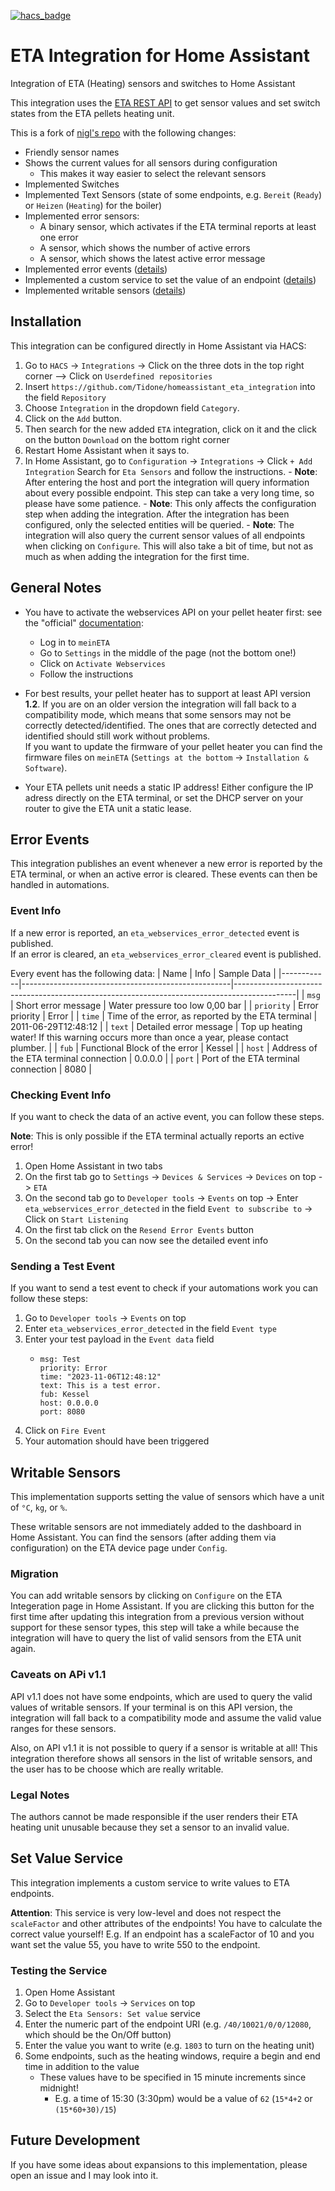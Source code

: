 [![hacs_badge](https://img.shields.io/badge/HACS-Default-orange.svg)](https://github.com/custom-components/hacs)

# ETA Integration for Home Assistant

Integration of ETA (Heating) sensors and switches to Home Assistant

This integration uses the [ETA REST API](https://www.meineta.at/javax.faces.resource/downloads/ETA-RESTful-v1.2.pdf.xhtml?ln=default&v=0) to get sensor values and set switch states from the ETA pellets heating unit.

This is a fork of [nigl's repo](https://github.com/nigl/homeassistant_eta_integration) with the following changes:

-   Friendly sensor names
-   Shows the current values for all sensors during configuration
    -   This makes it way easier to select the relevant sensors
-   Implemented Switches
-   Implemented Text Sensors (state of some endpoints, e.g. `Bereit` (`Ready`) or `Heizen` (`Heating`) for the boiler)
-   Implemented error sensors:
    -   A binary sensor, which activates if the ETA terminal reports at least one error
    -   A sensor, which shows the number of active errors
    -   A sensor, which shows the latest active error message
-   Implemented error events ([details](#error-events))
-   Implemented a custom service to set the value of an endpoint ([details](#set-value-service))
-   Implemented writable sensors ([details](#writable-sensors))

## Installation

This integration can be configured directly in Home Assistant via HACS:

1. Go to `HACS` -> `Integrations` -> Click on the three dots in the top right corner --> Click on `Userdefined repositories`
1. Insert `https://github.com/Tidone/homeassistant_eta_integration` into the field `Repository`
1. Choose `Integration` in the dropdown field `Category`.
1. Click on the `Add` button.
1. Then search for the new added `ETA` integration, click on it and the click on the button `Download` on the bottom right corner
1. Restart Home Assistant when it says to.
1. In Home Assistant, go to `Configuration` -> `Integrations` -> Click `+ Add Integration`
   Search for `Eta Sensors` and follow the instructions. - **Note**: After entering the host and port the integration will query information about every possible endpoint. This step can take a very long time, so please have some patience. - **Note**: This only affects the configuration step when adding the integration. After the integration has been configured, only the selected entities will be queried. - **Note**: The integration will also query the current sensor values of all endpoints when clicking on `Configure`. This will also take a bit of time, but not as much as when adding the integration for the first time.

## General Notes

-   You have to activate the webservices API on your pellet heater first: see the "official" [documentation](https://www.meineta.at/javax.faces.resource/downloads/ETA-RESTful-v1.2.pdf.xhtml?ln=default&v=0):

    -   Log in to `meinETA`
    -   Go to `Settings` in the middle of the page (not the bottom one!)
    -   Click on `Activate Webservices`
    -   Follow the instructions

-   For best results, your pellet heater has to support at least API version **1.2**. If you are on an older version the integration will fall back to a compatibility mode, which means that some sensors may not be correctly detected/identified. The ones that are correctly detected and identified should still work without problems.\
    If you want to update the firmware of your pellet heater you can find the firmware files on `meinETA` (`Settings at the bottom` -> `Installation & Software`).

-   Your ETA pellets unit needs a static IP address! Either configure the IP adress directly on the ETA terminal, or set the DHCP server on your router to give the ETA unit a static lease.

## Error Events

This integration publishes an event whenever a new error is reported by the ETA terminal, or when an active error is cleared.
These events can then be handled in automations.

### Event Info

If a new error is reported, an `eta_webservices_error_detected` event is published.\
If an error is cleared, an `eta_webservices_error_cleared` event is published.

Every event has the following data:
| Name | Info | Sample Data |
|------------|----------------------------------------------------|---------------------------------------------------------------------------------------------|
| `msg` | Short error message | Water pressure too low 0,00 bar |
| `priority` | Error priority | Error |
| `time` | Time of the error, as reported by the ETA terminal | 2011-06-29T12:48:12 |
| `text` | Detailed error message | Top up heating water! If this warning occurs more than once a year, please contact plumber. |
| `fub` | Functional Block of the error | Kessel |
| `host` | Address of the ETA terminal connection | 0.0.0.0 |
| `port` | Port of the ETA terminal connection | 8080 |

### Checking Event Info

If you want to check the data of an active event, you can follow these steps.

**Note**: This is only possible if the ETA terminal actually reports an ective error!

1. Open Home Assistant in two tabs
1. On the first tab go to `Settings` -> `Devices & Services` -> `Devices` on top -> `ETA`
1. On the second tab go to `Developer tools` -> `Events` on top -> Enter `eta_webservices_error_detected` in the field `Event to subscribe to` -> Click on `Start Listening`
1. On the first tab click on the `Resend Error Events` button
1. On the second tab you can now see the detailed event info

### Sending a Test Event

If you want to send a test event to check if your automations work you can follow these steps:

1. Go to `Developer tools` -> `Events` on top
1. Enter `eta_webservices_error_detected` in the field `Event type`
1. Enter your test payload in the `Event data` field
    - ```
      msg: Test
      priority: Error
      time: "2023-11-06T12:48:12"
      text: This is a test error.
      fub: Kessel
      host: 0.0.0.0
      port: 8080
      ```
1. Click on `Fire Event`
1. Your automation should have been triggered

## Writable Sensors

This implementation supports setting the value of sensors which have a unit of `°C`, `kg`, or `%`.

These writable sensors are not immediately added to the dashboard in Home Assistant. You can find the sensors (after adding them via configuration) on the ETA device page under `Config`.

### Migration

You can add writable sensors by clicking on `Configure` on the ETA Integeration page in Home Assistant.
If you are clicking this button for the first time after updating this integration from a previous version without support for these sensor types, this step will take a while because the integration will have to query the list of valid sensors from the ETA unit again.

### Caveats on APi v1.1

API v1.1 does not have some endpoints, which are used to query the valid values of writable sensors.
If your terminal is on this API version, the integration will fall back to a compatibility mode and assume the valid value ranges for these sensors.

Also, on API v1.1 it is not possible to query if a sensor is writable at all! This integration therefore shows all sensors in the list of writable sensors, and the user has to be choose which are really writable.

### Legal Notes

The authors cannot be made responsible if the user renders their ETA heating unit unusable because they set a sensor to an invalid value.

## Set Value Service

This integration implements a custom service to write values to ETA endpoints.

**Attention**: This service is very low-level and does not respect the `scaleFactor` and other attributes of the endpoints! You have to calculate the correct value yourself!
E.g. If an endpoint has a scaleFactor of 10 and you want set the value 55, you have to write 550 to the endpoint.

### Testing the Service

1. Open Home Assistant
1. Go to `Developer tools` -> `Services` on top
1. Select the `Eta Sensors: Set value` service
1. Enter the numeric part of the endpoint URI (e.g. `/40/10021/0/0/12080`, which should be the On/Off button)
1. Enter the value you want to write (e.g. `1803` to turn on the heating unit)
1. Some endpoints, such as the heating windows, require a begin and end time in addition to the value
    - These values have to be specified in 15 minute increments since midnight!
        - E.g. a time of 15:30 (3:30pm) would be a value of `62` (`15*4+2` or `(15*60+30)/15`)

## Future Development

If you have some ideas about expansions to this implementation, please open an issue and I may look into it.
